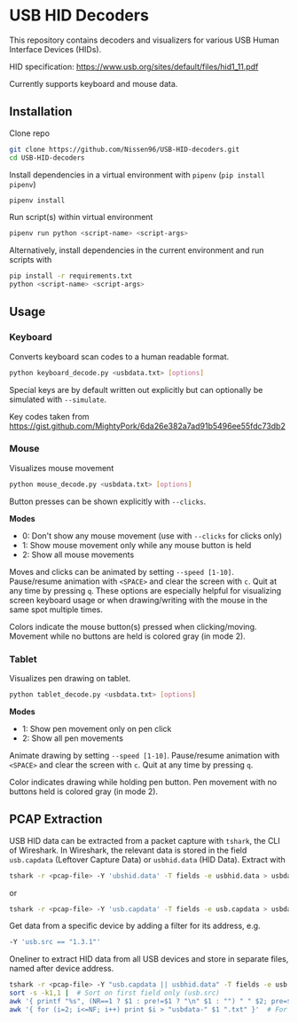 # USB HID Decoders

This repository contains decoders and visualizers for various USB Human Interface Devices (HIDs).

HID specification: https://www.usb.org/sites/default/files/hid1_11.pdf

Currently supports keyboard and mouse data.


## Installation

Clone repo
```bash
git clone https://github.com/Nissen96/USB-HID-decoders.git
cd USB-HID-decoders
```

Install dependencies in a virtual environment with `pipenv` (`pip install pipenv`)
```bash
pipenv install
```

Run script(s) within virtual environment
```bash
pipenv run python <script-name> <script-args>
```

Alternatively, install dependencies in the current environment and run scripts with
```bash
pip install -r requirements.txt
python <script-name> <script-args>
```


## Usage

### Keyboard

Converts keyboard scan codes to a human readable format.
```bash
python keyboard_decode.py <usbdata.txt> [options]
```

Special keys are by default written out explicitly but can optionally be simulated with `--simulate`.

Key codes taken from https://gist.github.com/MightyPork/6da26e382a7ad91b5496ee55fdc73db2

### Mouse

Visualizes mouse movement
```bash
python mouse_decode.py <usbdata.txt> [options]
```

Button presses can be shown explicitly with `--clicks`.

**Modes**

- 0: Don't show any mouse movement (use with `--clicks` for clicks only)
- 1: Show mouse movement only while any mouse button is held
- 2: Show all mouse movements

Moves and clicks can be animated by setting `--speed [1-10]`. Pause/resume animation with `<SPACE>` and clear the screen with `c`. Quit at any time by pressing `q`. These options are especially helpful for visualizing screen keyboard usage or when drawing/writing with the mouse in the same spot multiple times.

Colors indicate the mouse button(s) pressed when clicking/moving. Movement while no buttons are held is colored gray (in mode 2).


### Tablet

Visualizes pen drawing on tablet.
```bash
python tablet_decode.py <usbdata.txt> [options]
```

**Modes**

- 1: Show pen movement only on pen click
- 2: Show all pen movements

Animate drawing by setting `--speed [1-10]`. Pause/resume animation with `<SPACE>` and clear the screen with `c`. Quit at any time by pressing `q`.

Color indicates drawing while holding pen button. Pen movement with no buttons held is colored gray (in mode 2).

## PCAP Extraction

USB HID data can be extracted from a packet capture with `tshark`, the CLI of Wireshark. In Wireshark, the relevant data is stored in the field `usb.capdata` (Leftover Capture Data) or `usbhid.data` (HID Data). Extract with
```bash
tshark -r <pcap-file> -Y 'ubshid.data' -T fields -e usbhid.data > usbdata.txt
```
or
```bash
tshark -r <pcap-file> -Y 'usb.capdata' -T fields -e usb.capdata > usbdata.txt
```

Get data from a specific device by adding a filter for its address, e.g.
```bash
-Y 'usb.src == "1.3.1"'
```

Oneliner to extract HID data from all USB devices and store in separate files, named after device address.

```bash
tshark -r <pcap-file> -Y "usb.capdata || usbhid.data" -T fields -e usb.src -e usb.capdata -e usbhid.data |  # Extract usb.src, usb.capdata, and usbhid.data from all packets with HID data
sort -s -k1,1 |  # Sort on first field only (usb.src)
awk '{ printf "%s", (NR==1 ? $1 : pre!=$1 ? "\n" $1 : "") " " $2; pre=$1 }' |  # Group data by usb.src
awk '{ for (i=2; i<=NF; i++) print $i > "usbdata-" $1 ".txt" }'  # For each group, store data in usbdata-<usb.src>.txt
```

